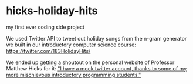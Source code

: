 # hicks-holiday-hits
my first ever coding side project

We used Twitter API to tweet out holiday songs from the n-gram generator we built in our introductory computer science course:
https://twitter.com/183HolidayHits/

We ended up getting a shoutout on the personal website of Professor Matthew Hicks for it: ["I have a mock twitter account, thanks to some of my more mischievous introductory programming students."](https://web.archive.org/web/20160221045624/http://www.impedimenttoprogress.com/)
